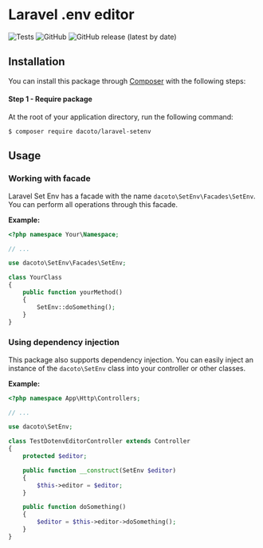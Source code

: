 # Laravel .env editor

![Tests](https://img.shields.io/github/workflow/status/dacoto/laravel-setenv/Tests/main?labelColor=444D56&label=Tests)
![GitHub](https://img.shields.io/github/license/dacoto/laravel-setenv?labelColor=444D56&label=License)
![GitHub release (latest by date)](https://img.shields.io/github/v/release/dacoto/laravel-setenv?labelColor=444D56&label=Release)

## Installation
You can install this package through [Composer](https://getcomposer.org) with the following steps:

#### Step 1 - Require package
At the root of your application directory, run the following command:

```shell
$ composer require dacoto/laravel-setenv
```

## Usage
### Working with facade
Laravel Set Env has a facade with the name `dacoto\SetEnv\Facades\SetEnv`. You can perform all operations through this facade.

**Example:**

```php
<?php namespace Your\Namespace;

// ...

use dacoto\SetEnv\Facades\SetEnv;

class YourClass
{
    public function yourMethod()
    {
        SetEnv::doSomething();
    }
}
```

### Using dependency injection
This package also supports dependency injection. You can easily inject an instance of the `dacoto\SetEnv` class into your controller or other classes.

**Example:**

```php
<?php namespace App\Http\Controllers;

// ...

use dacoto\SetEnv;

class TestDotenvEditorController extends Controller
{
    protected $editor;

    public function __construct(SetEnv $editor)
    {
        $this->editor = $editor;
    }

    public function doSomething()
    {
        $editor = $this->editor->doSomething();
    }
}
```
